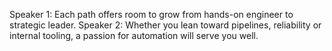 Speaker 1: Each path offers room to grow from hands-on engineer to strategic leader.
Speaker 2: Whether you lean toward pipelines, reliability or internal tooling, a passion for automation will serve you well.
